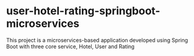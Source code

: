 # user-hotel-rating-springboot-microservices
This project is a microservices-based application developed using Spring Boot with three core service, Hotel, User and Rating
